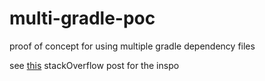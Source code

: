 # multi-gradle-poc
proof of concept for using multiple gradle dependency files


see [this](https://stackoverflow.com/questions/9547170/in-gradle-how-do-i-declare-common-dependencies-in-a-single-place) stackOverflow post for the inspo
